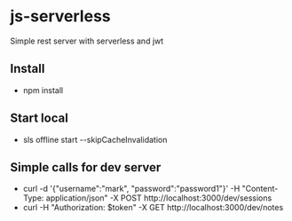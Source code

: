 # js-serverless
Simple rest server with serverless and jwt

## Install ##
  - npm install
## Start local ##
  - sls offline start --skipCacheInvalidation
## Simple calls for dev server ##
  - curl -d '{"username":"mark", "password":"password1"}'  -H "Content-Type: application/json" -X POST http://localhost:3000/dev/sessions
  - curl -H "Authorization: $token" -X GET  http://localhost:3000/dev/notes

